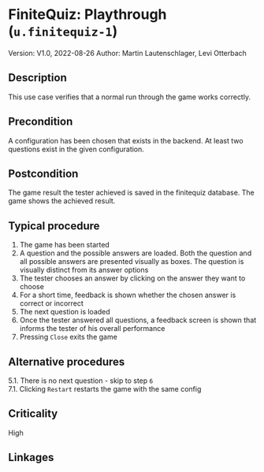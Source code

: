 # FiniteQuiz: Playthrough (`u.finitequiz-1`)

Version: V1.0, 2022-08-26
Author: Martin Lautenschlager, Levi Otterbach

## Description

This use case verifies that a normal run through the game works correctly.

## Precondition

A configuration has been chosen that exists in the backend. At least two questions exist in the given configuration.

## Postcondition

The game result the tester achieved is saved in the finitequiz database.
The game shows the achieved result.

## Typical procedure

1. The game has been started
2. A question and the possible answers are loaded. Both the question and all possible answers are presented visually as boxes. The question is visually distinct from its answer options
3. The tester chooses an answer by clicking on the answer they want to choose
4. For a short time, feedback is shown whether the chosen answer is correct or incorrect
5. The next question is loaded
6. Once the tester answered all questions, a feedback screen is shown that informs the tester of his overall performance
7. Pressing `Close` exits the game

## Alternative procedures

5.1. There is no next question - skip to step `6` \
7.1. Clicking `Restart` restarts the game with the same config

## Criticality

High

## Linkages


